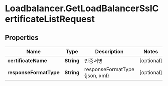 # Loadbalancer.GetLoadBalancerSslCertificateListRequest

## Properties
Name | Type | Description | Notes
------------ | ------------- | ------------- | -------------
**certificateName** | **String** | 인증서명 | [optional] 
**responseFormatType** | **String** | responseFormatType {json, xml} | [optional] 


